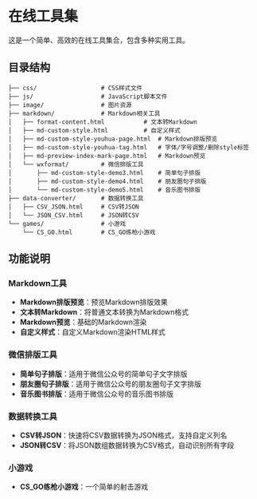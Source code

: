 
# 在线工具集

这是一个简单、高效的在线工具集合，包含多种实用工具。

## 目录结构

```
├── css/                  # CSS样式文件
├── js/                   # JavaScript脚本文件
├── image/                # 图片资源
├── markdown/             # Markdown相关工具
│   ├── format-content.html           # 文本转Markdown
│   ├── md-custom-style.html          # 自定义样式
│   ├── md-custom-style-youhua-page.html  # Markdown排版预览
│   ├── md-custom-style-youhua-tag.html   # 字体/字号调整/删除style标签
│   ├── md-preview-index-mark-page.html   # Markdown预览
│   └── wxformat/         # 微信排版工具
│       ├── md-custom-style-demo3.html    # 简单句子排版
│       ├── md-custom-style-demo4.html    # 朋友圈句子排版
│       └── md-custom-style-demo5.html    # 音乐图书排版
├── data-converter/       # 数据转换工具
│   ├── CSV_JSON.html     # CSV转JSON
│   └── JSON_CSV.html     # JSON转CSV
└── games/                # 小游戏
    └── CS_GO.html        # CS_GO练枪小游戏
```

## 功能说明

### Markdown工具
- **Markdown排版预览**：预览Markdown排版效果
- **文本转Markdown**：将普通文本转换为Markdown格式
- **Markdown预览**：基础的Markdown渲染
- **自定义样式**：自定义Markdown渲染HTML样式

### 微信排版工具
- **简单句子排版**：适用于微信公众号的简单句子文字排版
- **朋友圈句子排版**：适用于微信公众号的朋友圈句子文字排版
- **音乐图书排版**：适用于微信公众号的音乐图书排版

### 数据转换工具
- **CSV转JSON**：快速将CSV数据转换为JSON格式，支持自定义列名
- **JSON转CSV**：将JSON数组数据转换为CSV格式，自动识别所有字段

### 小游戏
- **CS_GO练枪小游戏**：一个简单的射击游戏